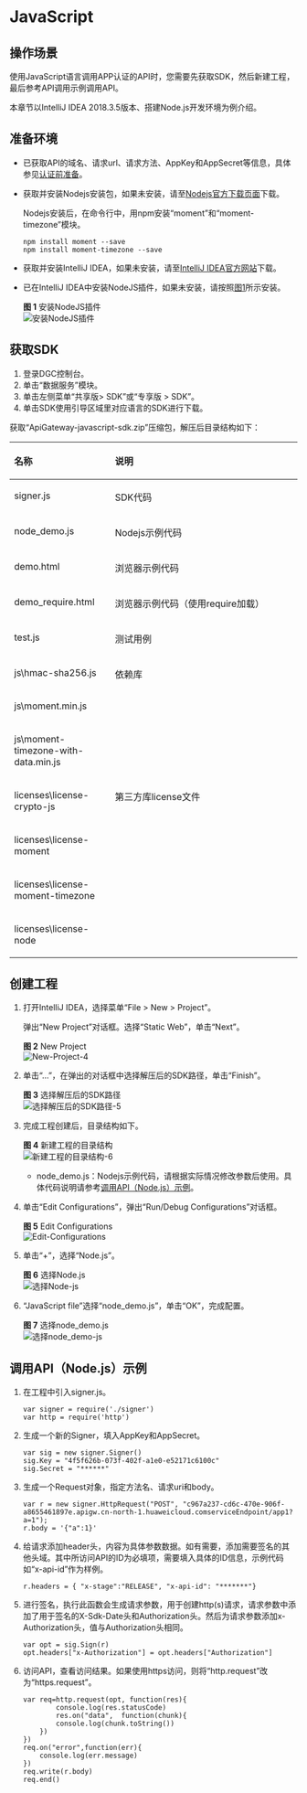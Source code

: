 # JavaScript<a name="dgc_06_1008"></a>

## 操作场景<a name="zh-cn_topic_0184564508_section18586174761315"></a>

使用JavaScript语言调用APP认证的API时，您需要先获取SDK，然后新建工程，最后参考API调用示例调用API。

本章节以IntelliJ IDEA 2018.3.5版本、搭建Node.js开发环境为例介绍。

## 准备环境<a name="zh-cn_topic_0184564508_section1495121117502"></a>

-   已获取API的域名、请求url、请求方法、AppKey和AppSecret等信息，具体参见[认证前准备](认证前准备.md)。
-   获取并安装Nodejs安装包，如果未安装，请至[Nodejs官方下载页面](https://nodejs.org/en/)下载。

    Nodejs安装后，在命令行中，用npm安装“moment”和“moment-timezone”模块。

    ```
    npm install moment --save
    npm install moment-timezone --save
    ```

-   获取并安装IntelliJ IDEA，如果未安装，请至[IntelliJ IDEA官方网站](https://www.jetbrains.com/idea/)下载。
-   已在IntelliJ IDEA中安装NodeJS插件，如果未安装，请按照[图1](#zh-cn_topic_0184564508_fig174515063115)所示安装。

    **图 1**  安装NodeJS插件<a name="zh-cn_topic_0184564508_fig174515063115"></a>  
    ![](figures/安装NodeJS插件.png "安装NodeJS插件")


## 获取SDK<a name="zh-cn_topic_0184564508_section17783814506"></a>

1.  登录DGC控制台。
2.  单击“数据服务”模块。
3.  单击左侧菜单“共享版\> SDK”或“专享版 \> SDK”。
4.  单击SDK使用引导区域里对应语言的SDK进行下载。

获取“ApiGateway-javascript-sdk.zip”压缩包，解压后目录结构如下：

<a name="zh-cn_topic_0184564508_table98162204301"></a>
<table><thead align="left"><tr id="zh-cn_topic_0184564508_row38171220113013"><th class="cellrowborder" valign="top" width="35%" id="mcps1.1.3.1.1"><p id="zh-cn_topic_0184564508_p08202020163012"><a name="zh-cn_topic_0184564508_p08202020163012"></a><a name="zh-cn_topic_0184564508_p08202020163012"></a>名称</p>
</th>
<th class="cellrowborder" valign="top" width="65%" id="mcps1.1.3.1.2"><p id="zh-cn_topic_0184564508_p18211420183016"><a name="zh-cn_topic_0184564508_p18211420183016"></a><a name="zh-cn_topic_0184564508_p18211420183016"></a>说明</p>
</th>
</tr>
</thead>
<tbody><tr id="zh-cn_topic_0184564508_row13962924163615"><td class="cellrowborder" valign="top" width="35%" headers="mcps1.1.3.1.1 "><p id="zh-cn_topic_0184564508_p39620243363"><a name="zh-cn_topic_0184564508_p39620243363"></a><a name="zh-cn_topic_0184564508_p39620243363"></a>signer.js</p>
</td>
<td class="cellrowborder" valign="top" width="65%" headers="mcps1.1.3.1.2 "><p id="zh-cn_topic_0184564508_p1962424183613"><a name="zh-cn_topic_0184564508_p1962424183613"></a><a name="zh-cn_topic_0184564508_p1962424183613"></a>SDK代码</p>
</td>
</tr>
<tr id="zh-cn_topic_0184564508_row756816379373"><td class="cellrowborder" valign="top" width="35%" headers="mcps1.1.3.1.1 "><p id="zh-cn_topic_0184564508_p1956823703720"><a name="zh-cn_topic_0184564508_p1956823703720"></a><a name="zh-cn_topic_0184564508_p1956823703720"></a>node_demo.js</p>
</td>
<td class="cellrowborder" valign="top" width="65%" headers="mcps1.1.3.1.2 "><p id="zh-cn_topic_0184564508_p55681737183719"><a name="zh-cn_topic_0184564508_p55681737183719"></a><a name="zh-cn_topic_0184564508_p55681737183719"></a>Nodejs示例代码</p>
</td>
</tr>
<tr id="zh-cn_topic_0184564508_row550204388"><td class="cellrowborder" valign="top" width="35%" headers="mcps1.1.3.1.1 "><p id="zh-cn_topic_0184564508_p12959202163811"><a name="zh-cn_topic_0184564508_p12959202163811"></a><a name="zh-cn_topic_0184564508_p12959202163811"></a>demo.html</p>
</td>
<td class="cellrowborder" valign="top" width="65%" headers="mcps1.1.3.1.2 "><p id="zh-cn_topic_0184564508_p9959192103812"><a name="zh-cn_topic_0184564508_p9959192103812"></a><a name="zh-cn_topic_0184564508_p9959192103812"></a>浏览器示例代码</p>
</td>
</tr>
<tr id="zh-cn_topic_0184564508_row995962113810"><td class="cellrowborder" valign="top" width="35%" headers="mcps1.1.3.1.1 "><p id="zh-cn_topic_0184564508_p7709625103810"><a name="zh-cn_topic_0184564508_p7709625103810"></a><a name="zh-cn_topic_0184564508_p7709625103810"></a>demo_require.html</p>
</td>
<td class="cellrowborder" valign="top" width="65%" headers="mcps1.1.3.1.2 "><p id="zh-cn_topic_0184564508_p1122314336386"><a name="zh-cn_topic_0184564508_p1122314336386"></a><a name="zh-cn_topic_0184564508_p1122314336386"></a>浏览器示例代码（使用require加载）</p>
</td>
</tr>
<tr id="zh-cn_topic_0184564508_row9584161917371"><td class="cellrowborder" valign="top" width="35%" headers="mcps1.1.3.1.1 "><p id="zh-cn_topic_0184564508_p9584111943715"><a name="zh-cn_topic_0184564508_p9584111943715"></a><a name="zh-cn_topic_0184564508_p9584111943715"></a>test.js</p>
</td>
<td class="cellrowborder" valign="top" width="65%" headers="mcps1.1.3.1.2 "><p id="zh-cn_topic_0184564508_p158414193378"><a name="zh-cn_topic_0184564508_p158414193378"></a><a name="zh-cn_topic_0184564508_p158414193378"></a>测试用例</p>
</td>
</tr>
<tr id="zh-cn_topic_0184564508_row178221920163017"><td class="cellrowborder" valign="top" width="35%" headers="mcps1.1.3.1.1 "><p id="zh-cn_topic_0184564508_p3696154093414"><a name="zh-cn_topic_0184564508_p3696154093414"></a><a name="zh-cn_topic_0184564508_p3696154093414"></a>js\hmac-sha256.js</p>
</td>
<td class="cellrowborder" rowspan="3" valign="top" width="65%" headers="mcps1.1.3.1.2 "><p id="zh-cn_topic_0184564508_p3401189352"><a name="zh-cn_topic_0184564508_p3401189352"></a><a name="zh-cn_topic_0184564508_p3401189352"></a>依赖库</p>
</td>
</tr>
<tr id="zh-cn_topic_0184564508_row3826132015303"><td class="cellrowborder" valign="top" headers="mcps1.1.3.1.1 "><p id="zh-cn_topic_0184564508_p7837724163519"><a name="zh-cn_topic_0184564508_p7837724163519"></a><a name="zh-cn_topic_0184564508_p7837724163519"></a>js\moment.min.js</p>
</td>
</tr>
<tr id="zh-cn_topic_0184564508_row1773122811302"><td class="cellrowborder" valign="top" headers="mcps1.1.3.1.1 "><p id="zh-cn_topic_0184564508_p8382226123517"><a name="zh-cn_topic_0184564508_p8382226123517"></a><a name="zh-cn_topic_0184564508_p8382226123517"></a>js\moment-timezone-with-data.min.js</p>
</td>
</tr>
<tr id="zh-cn_topic_0184564508_row1619714201363"><td class="cellrowborder" valign="top" width="35%" headers="mcps1.1.3.1.1 "><p id="zh-cn_topic_0184564508_p12721814113211"><a name="zh-cn_topic_0184564508_p12721814113211"></a><a name="zh-cn_topic_0184564508_p12721814113211"></a>licenses\license-crypto-js</p>
</td>
<td class="cellrowborder" rowspan="4" valign="top" width="65%" headers="mcps1.1.3.1.2 "><p id="zh-cn_topic_0184564508_p0358153317314"><a name="zh-cn_topic_0184564508_p0358153317314"></a><a name="zh-cn_topic_0184564508_p0358153317314"></a>第三方库license文件</p>
</td>
</tr>
<tr id="zh-cn_topic_0184564508_row18759171553612"><td class="cellrowborder" valign="top" headers="mcps1.1.3.1.1 "><p id="zh-cn_topic_0184564508_p8759715163615"><a name="zh-cn_topic_0184564508_p8759715163615"></a><a name="zh-cn_topic_0184564508_p8759715163615"></a>licenses\license-moment</p>
</td>
</tr>
<tr id="zh-cn_topic_0184564508_row132591118133612"><td class="cellrowborder" valign="top" headers="mcps1.1.3.1.1 "><p id="zh-cn_topic_0184564508_p92591184367"><a name="zh-cn_topic_0184564508_p92591184367"></a><a name="zh-cn_topic_0184564508_p92591184367"></a>licenses\license-moment-timezone</p>
</td>
</tr>
<tr id="zh-cn_topic_0184564508_row1258713135363"><td class="cellrowborder" valign="top" headers="mcps1.1.3.1.1 "><p id="zh-cn_topic_0184564508_p175872013143610"><a name="zh-cn_topic_0184564508_p175872013143610"></a><a name="zh-cn_topic_0184564508_p175872013143610"></a>licenses\license-node</p>
</td>
</tr>
</tbody>
</table>

## 创建工程<a name="zh-cn_topic_0184564508_section775684822310"></a>

1.  打开IntelliJ IDEA，选择菜单“File \> New \> Project”。

    弹出“New Project”对话框。选择“Static Web”，单击“Next”。

    **图 2**  New Project<a name="zh-cn_topic_0184564508_fig1981655175910"></a>  
    ![](figures/New-Project-4.png "New-Project-4")

2.  单击“...”，在弹出的对话框中选择解压后的SDK路径，单击“Finish”。

    **图 3**  选择解压后的SDK路径<a name="zh-cn_topic_0184564508_fig125569864"></a>  
    ![](figures/选择解压后的SDK路径-5.png "选择解压后的SDK路径-5")

3.  完成工程创建后，目录结构如下。

    **图 4**  新建工程的目录结构<a name="zh-cn_topic_0184564508_fig161531134161313"></a>  
    ![](figures/新建工程的目录结构-6.png "新建工程的目录结构-6")

    -   node\_demo.js：Nodejs示例代码，请根据实际情况修改参数后使用。具体代码说明请参考[调用API（Node.js）示例](#zh-cn_topic_0184564508_section933141732413)。

4.  单击“Edit Configurations”，弹出“Run/Debug Configurations”对话框。

    **图 5**  Edit Configurations<a name="zh-cn_topic_0184564508_fig1348114312371"></a>  
    ![](figures/Edit-Configurations.png "Edit-Configurations")

5.  单击“+”，选择“Node.js”。

    **图 6**  选择Node.js<a name="zh-cn_topic_0184564508_fig18901915104410"></a>  
    ![](figures/选择Node-js.png "选择Node-js")

6.  “JavaScript file”选择“node\_demo.js”，单击“OK”，完成配置。

    **图 7**  选择node\_demo.js<a name="zh-cn_topic_0184564508_fig192185131412"></a>  
    ![](figures/选择node_demo-js.png "选择node_demo-js")


## 调用API（Node.js）示例<a name="zh-cn_topic_0184564508_section933141732413"></a>

1.  在工程中引入signer.js。

    ```
    var signer = require('./signer')
    var http = require('http')
    ```

2.  生成一个新的Signer，填入AppKey和AppSecret。

    ```
    var sig = new signer.Signer()
    sig.Key = "4f5f626b-073f-402f-a1e0-e52171c6100c"
    sig.Secret = "******"
    ```

3.  生成一个Request对象，指定方法名、请求uri和body。

    ```
    var r = new signer.HttpRequest("POST", "c967a237-cd6c-470e-906f-a8655461897e.apigw.cn-north-1.huaweicloud.comserviceEndpoint/app1?a=1");
    r.body = '{"a":1}'
    ```

4.  给请求添加header头，内容为具体参数数据。如有需要，添加需要签名的其他头域。其中所访问API的ID为必填项，需要填入具体的ID信息，示例代码如“x-api-id”作为样例。

    ```
    r.headers = { "x-stage":"RELEASE", "x-api-id": "*******"}
    ```

5.  进行签名，执行此函数会生成请求参数，用于创建http\(s\)请求，请求参数中添加了用于签名的X-Sdk-Date头和Authorization头。然后为请求参数添加x-Authorization头，值与Authorization头相同。

    ```
    var opt = sig.Sign(r)
    opt.headers["x-Authorization"] = opt.headers["Authorization"]
    ```

6.  访问API，查看访问结果。如果使用https访问，则将“http.request”改为“https.request”。

    ```
    var req=http.request(opt, function(res){
            console.log(res.statusCode)  
            res.on("data",	function(chunk){
    		console.log(chunk.toString())
    	})
    })
    req.on("error",function(err){
    	console.log(err.message)
    })
    req.write(r.body)
    req.end()
    ```


